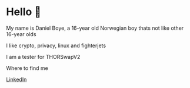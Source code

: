# Hello 👋

 My name is Daniel Boye, a 16-year old Norwegian boy thats not like other 16-year olds

 I like crypto, privacy, linux and fighterjets

 I am a tester for THORSwapV2

 Where to find me 

 [LinkedIn](https://www.linkedin.com/in/danielboye/) 
